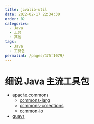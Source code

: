```yaml
---
title: javalib-util
date: 2022-02-17 22:34:30
order: 02
categories:
  - Java
  - 工具
  - 其他
tags:
  - Java
  - 工具包
permalink: /pages/175f1079/
---
```


# 细说 Java 主流工具包

- apache.commons
  - [commons-lang](https://github.com/apache/commons-lang)
  - [commons-collections](https://github.com/apache/commons-collections)
  - [common-io](https://github.com/apache/commons-io)
- [guava](https://github.com/google/guava)